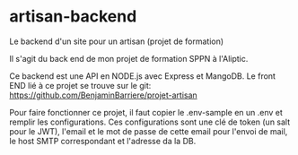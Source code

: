 # artisan-backend
Le backend d'un site pour un artisan (projet de formation)


Il s'agit du back end de mon projet de formation SPPN à l'Aliptic.

Ce backend est une API en NODE.js avec Express et MangoDB.
Le front END lié à ce projet se trouve sur le git:
https://github.com/BenjaminBarriere/projet-artisan

Pour faire fonctionner ce projet, il faut copier le .env-sample en un .env et remplir les configurations.
Ces configurations sont une clé de token (un salt pour le JWT), l'email et le mot de passe de cette email pour l'envoi de mail, le host SMTP correspondant et l'adresse da la DB.
